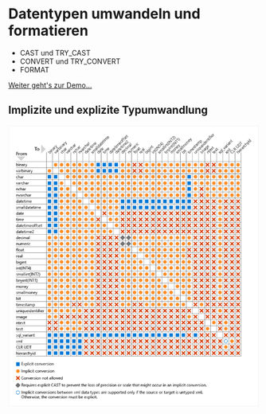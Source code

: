 # Datentypen umwandeln und formatieren

- CAST und TRY_CAST
- CONVERT und TRY_CONVERT
- FORMAT

[Weiter geht's zur Demo...](Datentypumwandlung%20und%20Formatierung.ipynb)

## Implizite und explizite Typumwandlung

![SQL Server Datentypumwandlung](../_Images/data-type-conversion.png)
